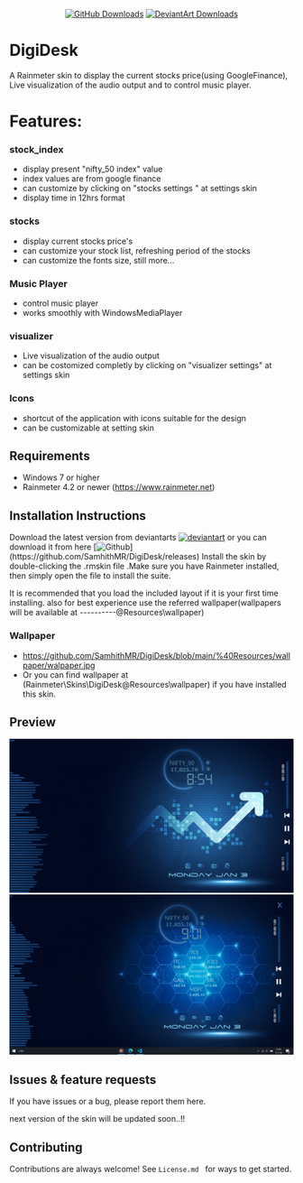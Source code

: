 <p align="center">
   <a href="https://github.com/SamhithMR/DigiDesk/releases"><img alt="GitHub Downloads" src="https://img.shields.io/github/downloads/SamhithMR/DigiDesk/total?colorB=699B73&style=for-the-badge&logo=github"></a>
  <a href="https://www.deviantart.com/samhithmr/art/DigiDesk-1-0-902703509">
    <img alt="DeviantArt Downloads" src="https://img.shields.io/badge/dynamic/json?logo=deviantart&label=Downloads&color=05cc47&style=for-the-badge&query=%24.community.statistics._attributes.downloads&url=https%3A%2F%2Fbackend.deviantart.com%2Foembed%3Furl%3Dhttps%253A%252F%252Fwww.deviantart.com%252Fsamhithmr%252Fart%252FDigiDesk-1-0-902703509%26format%3Djson">
  </a>   
</p>

# DigiDesk
A Rainmeter skin to display the current stocks price(using GoogleFinance), Live visualization of the audio output and to control music player.

# Features:
### stock_index
 - display present "nifty_50 index" value
 - index values are from google finance
 - can customize by clicking on "stocks settings " at settings skin
 - display time in 12hrs format
### stocks
 - display current stocks price's
 - can customize your stock list, refreshing period of the stocks
 - can customize the fonts size, still more...
 ### Music Player
 - control music player
 - works smoothly with WindowsMediaPlayer
### visualizer
 - Live visualization of the audio output
 - can be costomized completly by clicking on "visualizer settings" at settings skin
### Icons
 - shortcut of the application with icons suitable for the design
 - can be customizable at setting skin

## Requirements
- Windows 7 or higher
- Rainmeter 4.2 or newer (https://www.rainmeter.net)

## Installation Instructions
Download the latest version from deviantarts [![deviantart](https://img.shields.io/badge/dynamic/json?logo=deviantart&label=Downloads&color=05cc47&style=for-the-badge&query=%24.community.statistics._attributes.downloads&url=https%3A%2F%2Fbackend.deviantart.com%2Foembed%3Furl%3Dhttps%253A%252F%252Fwww.deviantart.com%252Fsamhithmr%252Fart%252FDigiDesk-1-0-902703509%26format%3Djson)](https://www.deviantart.com/samhithmr/art/DigiDesk-1-0-902703509) or you can download it from here [![Github](https://img.shields.io/github/downloads/SamhithMR/DigiDesk/total?colorB=699B73&style=for-the-badge&logo=github")](https://github.com/SamhithMR/DigiDesk/releases)
Install the skin by double-clicking the .rmskin file .Make sure you have Rainmeter installed, then simply open the file to install the suite.
   
   It is recommended that you load the included layout if it is your first time installing.
 also for best experience use the referred wallpaper(wallpapers will be available at ----------\@Resources\wallpaper)

### Wallpaper  
- https://github.com/SamhithMR/DigiDesk/blob/main/%40Resources/wallpaper/walpaper.jpg
- Or you can find wallpaper at (Rainmeter\Skins\DigiDesk\@Resources\wallpaper) if you have installed this skin.

## Preview
![App Screenshot](https://github.com/SamhithMR/DigiDesk/blob/main/preview.png)
![App Screenshot](https://github.com/SamhithMR/DigiDesk/blob/main/preview2.png)

## Issues & feature requests
If you have issues or a bug, please report them here.

next version of the skin will be updated soon..!!

## Contributing
Contributions are always welcome!
See `License.md ` for ways to get started.

